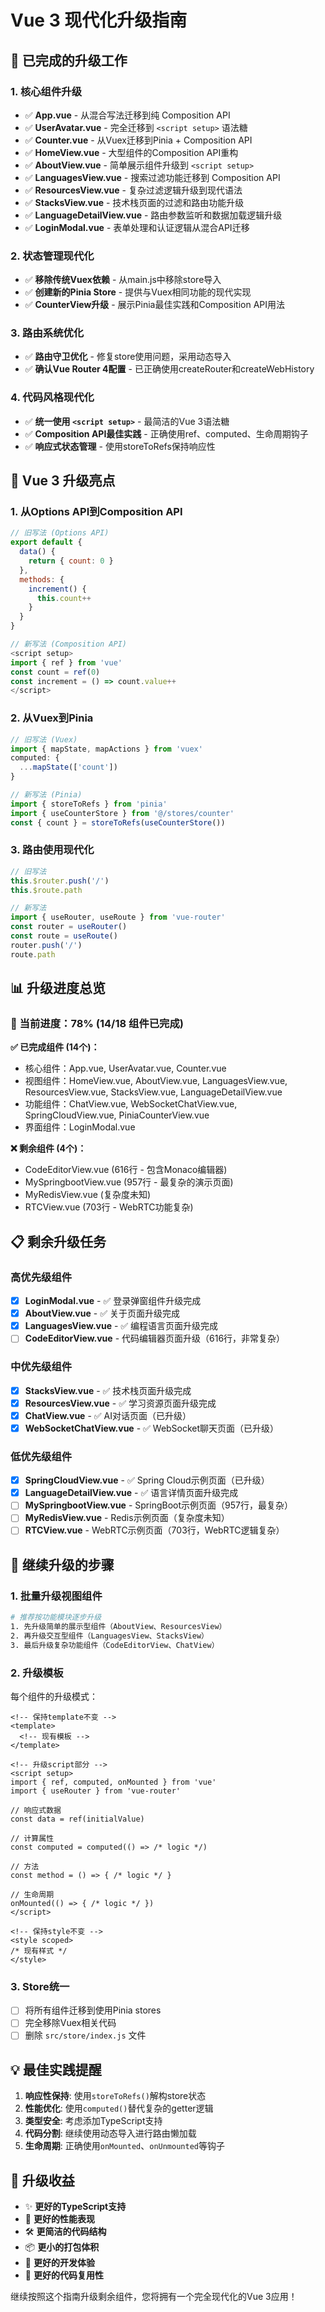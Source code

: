 # Vue 3 现代化升级指南

## 🎉 已完成的升级工作

### 1. 核心组件升级
- ✅ **App.vue** - 从混合写法迁移到纯 Composition API
- ✅ **UserAvatar.vue** - 完全迁移到 `<script setup>` 语法糖
- ✅ **Counter.vue** - 从Vuex迁移到Pinia + Composition API
- ✅ **HomeView.vue** - 大型组件的Composition API重构
- ✅ **AboutView.vue** - 简单展示组件升级到 `<script setup>`
- ✅ **LanguagesView.vue** - 搜索过滤功能迁移到 Composition API
- ✅ **ResourcesView.vue** - 复杂过滤逻辑升级到现代语法
- ✅ **StacksView.vue** - 技术栈页面的过滤和路由功能升级
- ✅ **LanguageDetailView.vue** - 路由参数监听和数据加载逻辑升级
- ✅ **LoginModal.vue** - 表单处理和认证逻辑从混合API迁移

### 2. 状态管理现代化
- ✅ **移除传统Vuex依赖** - 从main.js中移除store导入
- ✅ **创建新的Pinia Store** - 提供与Vuex相同功能的现代实现
- ✅ **CounterView升级** - 展示Pinia最佳实践和Composition API用法

### 3. 路由系统优化
- ✅ **路由守卫优化** - 修复store使用问题，采用动态导入
- ✅ **确认Vue Router 4配置** - 已正确使用createRouter和createWebHistory

### 4. 代码风格现代化
- ✅ **统一使用 `<script setup>`** - 最简洁的Vue 3语法糖
- ✅ **Composition API最佳实践** - 正确使用ref、computed、生命周期钩子
- ✅ **响应式状态管理** - 使用storeToRefs保持响应性

## 🔧 Vue 3 升级亮点

### 1. 从Options API到Composition API
```javascript
// 旧写法 (Options API)
export default {
  data() {
    return { count: 0 }
  },
  methods: {
    increment() {
      this.count++
    }
  }
}

// 新写法 (Composition API)
<script setup>
import { ref } from 'vue'
const count = ref(0)
const increment = () => count.value++
</script>
```

### 2. 从Vuex到Pinia
```javascript
// 旧写法 (Vuex)
import { mapState, mapActions } from 'vuex'
computed: {
  ...mapState(['count'])
}

// 新写法 (Pinia)
import { storeToRefs } from 'pinia'
import { useCounterStore } from '@/stores/counter'
const { count } = storeToRefs(useCounterStore())
```

### 3. 路由使用现代化
```javascript
// 旧写法
this.$router.push('/')
this.$route.path

// 新写法
import { useRouter, useRoute } from 'vue-router'
const router = useRouter()
const route = useRoute()
router.push('/')
route.path
```

## 📊 升级进度总览

### 🎉 当前进度：78% (14/18 组件已完成)

**✅ 已完成组件 (14个)：**
- 核心组件：App.vue, UserAvatar.vue, Counter.vue
- 视图组件：HomeView.vue, AboutView.vue, LanguagesView.vue, ResourcesView.vue, StacksView.vue, LanguageDetailView.vue
- 功能组件：ChatView.vue, WebSocketChatView.vue, SpringCloudView.vue, PiniaCounterView.vue
- 界面组件：LoginModal.vue

**❌ 剩余组件 (4个)：**
- CodeEditorView.vue (616行 - 包含Monaco编辑器)
- MySpringbootView.vue (957行 - 最复杂的演示页面)
- MyRedisView.vue (复杂度未知)
- RTCView.vue (703行 - WebRTC功能复杂)

## 📋 剩余升级任务

### 高优先级组件
- [x] **LoginModal.vue** - ✅ 登录弹窗组件升级完成
- [x] **AboutView.vue** - ✅ 关于页面升级完成
- [x] **LanguagesView.vue** - ✅ 编程语言页面升级完成
- [ ] **CodeEditorView.vue** - 代码编辑器页面升级（616行，非常复杂）

### 中优先级组件
- [x] **StacksView.vue** - ✅ 技术栈页面升级完成
- [x] **ResourcesView.vue** - ✅ 学习资源页面升级完成
- [x] **ChatView.vue** - ✅ AI对话页面（已升级）
- [x] **WebSocketChatView.vue** - ✅ WebSocket聊天页面（已升级）

### 低优先级组件
- [x] **SpringCloudView.vue** - ✅ Spring Cloud示例页面（已升级）
- [x] **LanguageDetailView.vue** - ✅ 语言详情页面升级完成
- [ ] **MySpringbootView.vue** - SpringBoot示例页面（957行，最复杂）
- [ ] **MyRedisView.vue** - Redis示例页面（复杂度未知）
- [ ] **RTCView.vue** - WebRTC示例页面（703行，WebRTC逻辑复杂）

## 🚀 继续升级的步骤

### 1. 批量升级视图组件
```bash
# 推荐按功能模块逐步升级
1. 先升级简单的展示型组件（AboutView、ResourcesView）
2. 再升级交互型组件（LanguagesView、StacksView）
3. 最后升级复杂功能组件（CodeEditorView、ChatView）
```

### 2. 升级模板
每个组件的升级模式：
```vue
<!-- 保持template不变 -->
<template>
  <!-- 现有模板 -->
</template>

<!-- 升级script部分 -->
<script setup>
import { ref, computed, onMounted } from 'vue'
import { useRouter } from 'vue-router'

// 响应式数据
const data = ref(initialValue)

// 计算属性
const computed = computed(() => /* logic */)

// 方法
const method = () => { /* logic */ }

// 生命周期
onMounted(() => { /* logic */ })
</script>

<!-- 保持style不变 -->
<style scoped>
/* 现有样式 */
</style>
```

### 3. Store统一
- [ ] 将所有组件迁移到使用Pinia stores
- [ ] 完全移除Vuex相关代码
- [ ] 删除 `src/store/index.js` 文件

## 💡 最佳实践提醒

1. **响应性保持**: 使用`storeToRefs()`解构store状态
2. **性能优化**: 使用`computed()`替代复杂的getter逻辑
3. **类型安全**: 考虑添加TypeScript支持
4. **代码分割**: 继续使用动态导入进行路由懒加载
5. **生命周期**: 正确使用`onMounted`、`onUnmounted`等钩子

## 🎯 升级收益

- ✨ **更好的TypeScript支持**
- 🚀 **更好的性能表现**
- 🛠️ **更简洁的代码结构**
- 📦 **更小的打包体积**
- 🔧 **更好的开发体验**
- 🎯 **更好的代码复用性**

继续按照这个指南升级剩余组件，您将拥有一个完全现代化的Vue 3应用！ 